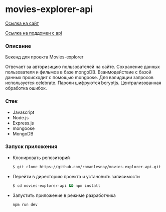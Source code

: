 # movies-explorer-api


[Ссылка на сайт](https://movies-explorer.nomoredomains.icu)

[Ссылка на поддомен с api](https://api.movies-explorer.nomoredomains.icu)

### Описание

Бекенд для проекта Movies-explorer 

Отвечает за авторизицию пользователей на сайте. Сохранение данных пользователя и фильмов в базе mongoDB. 
Взаимодействие с базой данных происходит с помощью mongoose. Для валидации запросов используется celebrate. Пароли шифруются bcryptjs.
Централизованная обработка ошибок.

### Стек

- Javascript
- Node.js
- Express.js
- mongoose
- MongoDB

### Запуск приложения

- Клонировать репозиторий
    ```bash
    $ git clone https://github.com/romanlesnoy/movies-explorer-api.git
    ```
- Перейти в директорию проекта и установить записимости
    ```bash
    $ cd movies-explorer-api && npm install
    ```
- Запустить приложение в режиме разработчика
    ```bash
    npm run dev
    ```
